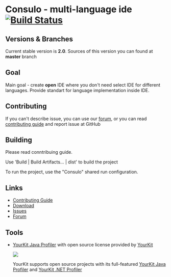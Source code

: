 # Consulo - multi-language ide [![Build Status](https://ci.consulo.io/job/consulo/badge/icon)](https://ci.consulo.io/job/consulo/)

## Versions & Branches

Current stable version is **2.0**. Sources of this version you can found at **master** branch

## Goal

Main goal - create **open** IDE where you don't need select IDE for different languages. Provide standart for language implementation inside IDE. 

## Contributing

If you can't describe issue, you can use our [forum](https://discuss.consulo.io/), or you can read [contributing guide](https://github.com/consulo/consulo/blob/master/CONTRIBUTING.md)  and report issue at GitHub

## Building

Please read conntribuing guide.

Use 'Build | Build Artifacts... | dist' to build the project

To run the project, use the "Consulo" shared run configuration.

## Links

* [Contributing Guide](https://github.com/consulo/consulo/blob/master/CONTRIBUTING.md)
* [Download](https://github.com/consulo/consulo/wiki/Downloads)
* [Issues](https://github.com/consulo/consulo/issues)
* [Forum](https://discuss.consulo.io/)


## Tools

 *  [YourKit Java Profiler](https://www.yourkit.com/java/profiler) with open source license provided by [YourKit](https://www.yourkit.com/) 
    
    ![](https://www.yourkit.com/images/yklogo.png)
    
    YourKit supports open source projects with its full-featured  [YourKit Java Profiler](https://www.yourkit.com/java/profiler/) and [YourKit .NET Profiler](https://www.yourkit.com/.net/profiler/)

